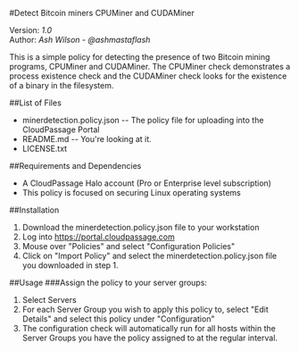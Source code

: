#Detect Bitcoin miners CPUMiner and CUDAMiner

Version: *1.0*
<br />
Author: *Ash Wilson* - *@ashmastaflash*

This is a simple policy for detecting the presence of two Bitcoin mining programs, CPUMiner and CUDAMiner.  The CPUMiner check demonstrates a process existence check and the CUDAMiner check looks for the existence of a binary in the filesystem. 


##List of Files
<!-- list below here all libraries, scripts, other files provided with this tool. 
Use asterisk-space at the beginning of a line to make a bullet item.  -->
* minerdetection.policy.json -- The policy file for uploading into the CloudPassage Portal
* README.md -- You're looking at it.
* LICENSE.txt




##Requirements and Dependencies
* A CloudPassage Halo account (Pro or Enterprise level subscription)
* This policy is focused on securing Linux operating systems

##Installation 
1. Download the minerdetection.policy.json file to your workstation
1. Log into https://portal.cloudpassage.com
1. Mouse over "Policies" and select "Configuration Policies"
1. Click on "Import Policy" and select the minerdetection.policy.json file you downloaded in step 1.

##Usage
###Assign the policy to your server groups:
1. Select Servers
1. For each Server Group you wish to apply this policy to, select "Edit Details" and select this policy under "Configuration"
1. The configuration check will automatically run for all hosts within the Server Groups you have the policy assigned to at the regular interval.

<!---
#CPTAGS:community-unsupported policy
#TBICON:images/json_icon.png
-->
